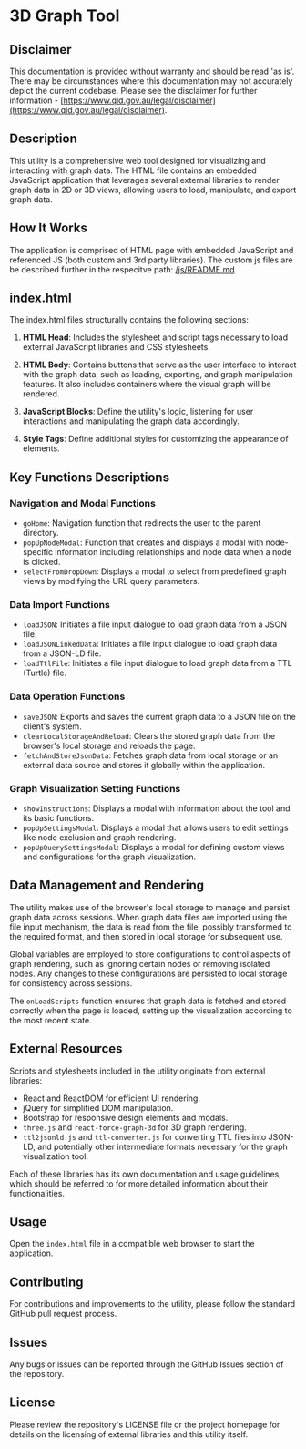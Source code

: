 # 3D Graph Tool

## Disclaimer

This documentation is provided without warranty and should be read 'as is'. There may be circumstances where this documentation may not accurately depict the current codebase. Please see the disclaimer for further information - [https://www.qld.gov.au/legal/disclaimer](https://www.qld.gov.au/legal/disclaimer).

## Description

This utility is a comprehensive web tool designed for visualizing and interacting with graph data. The HTML file contains an embedded JavaScript application that leverages several external libraries to render graph data in 2D or 3D views, allowing users to load, manipulate, and export graph data.

## How It Works

The application is comprised of HTML page with embedded JavaScript and referenced JS (both custom and 3rd party libraries). The custom js files are be described further in the respecitve path: [/js/README.md](./js/README.md). 

## **index.html**

The index.html files structurally contains the following sections:

1. **HTML Head**: Includes the stylesheet and script tags necessary to load external JavaScript libraries and CSS stylesheets.

2. **HTML Body**: Contains buttons that serve as the user interface to interact with the graph data, such as loading, exporting, and graph manipulation features. It also includes containers where the visual graph will be rendered.

3. **JavaScript Blocks**: Define the utility's logic, listening for user interactions and manipulating the graph data accordingly.

4. **Style Tags**: Define additional styles for customizing the appearance of elements.

## Key Functions Descriptions

### Navigation and Modal Functions

- `goHome`: Navigation function that redirects the user to the parent directory.
- `popUpNodeModal`: Function that creates and displays a modal with node-specific information including relationships and node data when a node is clicked.
- `selectFromDropDown`: Displays a modal to select from predefined graph views by modifying the URL query parameters.

### Data Import Functions

- `loadJSON`: Initiates a file input dialogue to load graph data from a JSON file.
- `loadJSONLinkedData`: Initiates a file input dialogue to load graph data from a JSON-LD file.
- `loadTtlFile`: Initiates a file input dialogue to load graph data from a TTL (Turtle) file.

### Data Operation Functions

- `saveJSON`: Exports and saves the current graph data to a JSON file on the client's system.
- `clearLocalStorageAndReload`: Clears the stored graph data from the browser's local storage and reloads the page.
- `fetchAndStoreJsonData`: Fetches graph data from local storage or an external data source and stores it globally within the application.

### Graph Visualization Setting Functions

- `showInstructions`: Displays a modal with information about the tool and its basic functions.
- `popUpSettingsModal`: Displays a modal that allows users to edit settings like node exclusion and graph rendering.
- `popUpQuerySettingsModal`: Displays a modal for defining custom views and configurations for the graph visualization.

## Data Management and Rendering

The utility makes use of the browser's local storage to manage and persist graph data across sessions. When graph data files are imported using the file input mechanism, the data is read from the file, possibly transformed to the required format, and then stored in local storage for subsequent use.

Global variables are employed to store configurations to control aspects of graph rendering, such as ignoring certain nodes or removing isolated nodes. Any changes to these configurations are persisted to local storage for consistency across sessions.

The `onLoadScripts` function ensures that graph data is fetched and stored correctly when the page is loaded, setting up the visualization according to the most recent state.

## External Resources

Scripts and stylesheets included in the utility originate from external libraries:

- React and ReactDOM for efficient UI rendering.
- jQuery for simplified DOM manipulation.
- Bootstrap for responsive design elements and modals.
- `three.js` and `react-force-graph-3d` for 3D graph rendering.
- `ttl2jsonld.js` and `ttl-converter.js` for converting TTL files into JSON-LD, and potentially other intermediate formats necessary for the graph visualization tool.

Each of these libraries has its own documentation and usage guidelines, which should be referred to for more detailed information about their functionalities.

## Usage

Open the `index.html` file in a compatible web browser to start the application.

## Contributing

For contributions and improvements to the utility, please follow the standard GitHub pull request process.

## Issues

Any bugs or issues can be reported through the GitHub Issues section of the repository.

## License

Please review the repository's LICENSE file or the project homepage for details on the licensing of external libraries and this utility itself.